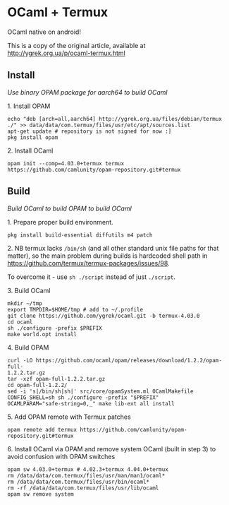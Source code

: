 # OCaml + Termux

OCaml native on android!

This is a copy of the original article, available at
<http://ygrek.org.ua/p/ocaml-termux.html>

## Install

*Use binary OPAM package for aarch64 to build OCaml*

1\. Install OPAM

    echo "deb [arch=all,aarch64] http://ygrek.org.ua/files/debian/termux ./" >> data/data/com.termux/files/usr/etc/apt/sources.list
    apt-get update # repository is not signed for now :]
    pkg install opam

2\. Install OCaml

    opam init --comp=4.03.0+termux termux https://github.com/camlunity/opam-repository.git#termux

## Build

*Build OCaml to build OPAM to build OCaml*

1\. Prepare proper build environment.

`pkg install build-essential diffutils m4 patch`

2\. NB termux lacks `/bin/sh` (and all other standard unix file paths
for that matter), so the main problem during builds is hardcoded shell
path in <https://github.com/termux/termux-packages/issues/98>.

To overcome it - use `sh ./script` instead of just `./script`.

3\. Build OCaml

    mkdir ~/tmp
    export TMPDIR=$HOME/tmp # add to ~/.profile
    git clone https://github.com/ygrek/ocaml.git -b termux-4.03.0
    cd ocaml
    sh ./configure -prefix $PREFIX
    make world.opt install

4\. Build OPAM

    curl -LO https://github.com/ocaml/opam/releases/download/1.2.2/opam-full-
    1.2.2.tar.gz
    tar -xzf opam-full-1.2.2.tar.gz
    cd opam-full-1.2.2/
    sed -i 's|/bin/sh|sh|' src/core/opamSystem.ml OCamlMakefile
    CONFIG_SHELL=sh sh ./configure -prefix "$PREFIX"
    OCAMLPARAM="safe-string=0,_" make lib-ext all install

5\. Add OPAM remote with Termux patches

    opam remote add termux https://github.com/camlunity/opam-repository.git#termux

6\. Install OCaml via OPAM and remove system OCaml (built in step 3) to
avoid confusion with OPAM switches

    opam sw 4.03.0+termux # 4.02.3+termux 4.04.0+termux
    rm /data/data/com.termux/files/usr/man/man1/ocaml*
    rm /data/data/com.termux/files/usr/bin/ocaml*
    rm -rf /data/data/com.termux/files/usr/lib/ocaml
    opam sw remove system